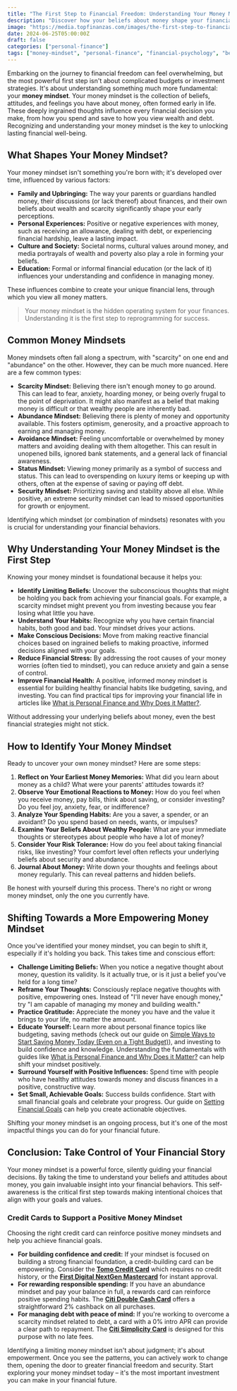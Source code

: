 ```yaml
---
title: "The First Step to Financial Freedom: Understanding Your Money Mindset"
description: "Discover how your beliefs about money shape your financial reality and learn how to identify and shift your money mindset for a more secure future."
image: "https://media.topfinanzas.com/images/the-first-step-to-financial-freedom-understanding-your-money-mindset.webp"
date: 2024-06-25T05:00:00Z
draft: false
categories: ["personal-finance"]
tags: ["money-mindset", "personal-finance", "financial-psychology", "beginner-friendly", "financial-planning"]
---
```


Embarking on the journey to financial freedom can feel overwhelming, but the most powerful first step isn't about complicated budgets or investment strategies. It's about understanding something much more fundamental: your **money mindset**. Your money mindset is the collection of beliefs, attitudes, and feelings you have about money, often formed early in life. These deeply ingrained thoughts influence every financial decision you make, from how you spend and save to how you view wealth and debt. Recognizing and understanding your money mindset is the key to unlocking lasting financial well-being.

## What Shapes Your Money Mindset?

Your money mindset isn't something you're born with; it's developed over time, influenced by various factors:

* **Family and Upbringing:** The way your parents or guardians handled money, their discussions (or lack thereof) about finances, and their own beliefs about wealth and scarcity significantly shape your early perceptions.
* **Personal Experiences:** Positive or negative experiences with money, such as receiving an allowance, dealing with debt, or experiencing financial hardship, leave a lasting impact.
* **Culture and Society:** Societal norms, cultural values around money, and media portrayals of wealth and poverty also play a role in forming your beliefs.
* **Education:** Formal or informal financial education (or the lack of it) influences your understanding and confidence in managing money.

These influences combine to create your unique financial lens, through which you view all money matters.

> Your money mindset is the hidden operating system for your finances. Understanding it is the first step to reprogramming for success.

## Common Money Mindsets

Money mindsets often fall along a spectrum, with "scarcity" on one end and "abundance" on the other. However, they can be much more nuanced. Here are a few common types:

* **Scarcity Mindset:** Believing there isn't enough money to go around. This can lead to fear, anxiety, hoarding money, or being overly frugal to the point of deprivation. It might also manifest as a belief that making money is difficult or that wealthy people are inherently bad.
* **Abundance Mindset:** Believing there is plenty of money and opportunity available. This fosters optimism, generosity, and a proactive approach to earning and managing money.
* **Avoidance Mindset:** Feeling uncomfortable or overwhelmed by money matters and avoiding dealing with them altogether. This can result in unopened bills, ignored bank statements, and a general lack of financial awareness.
* **Status Mindset:** Viewing money primarily as a symbol of success and status. This can lead to overspending on luxury items or keeping up with others, often at the expense of saving or paying off debt.
* **Security Mindset:** Prioritizing saving and stability above all else. While positive, an extreme security mindset can lead to missed opportunities for growth or enjoyment.

Identifying which mindset (or combination of mindsets) resonates with you is crucial for understanding your financial behaviors.

## Why Understanding Your Money Mindset is the First Step

Knowing your money mindset is foundational because it helps you:

* **Identify Limiting Beliefs:** Uncover the subconscious thoughts that might be holding you back from achieving your financial goals. For example, a scarcity mindset might prevent you from investing because you fear losing what little you have.
* **Understand Your Habits:** Recognize why you have certain financial habits, both good and bad. Your mindset drives your actions.
* **Make Conscious Decisions:** Move from making reactive financial choices based on ingrained beliefs to making proactive, informed decisions aligned with your goals.
* **Reduce Financial Stress:** By addressing the root causes of your money worries (often tied to mindset), you can reduce anxiety and gain a sense of control.
* **Improve Financial Health:** A positive, informed money mindset is essential for building healthy financial habits like budgeting, saving, and investing. You can find practical tips for improving your financial life in articles like [What is Personal Finance and Why Does it Matter?](/personal-finance/what-is-personal-finance-and-why-does-it-matter).

Without addressing your underlying beliefs about money, even the best financial strategies might not stick.

## How to Identify Your Money Mindset

Ready to uncover your own money mindset? Here are some steps:

1. **Reflect on Your Earliest Money Memories:** What did you learn about money as a child? What were your parents' attitudes towards it?
2. **Observe Your Emotional Reactions to Money:** How do you feel when you receive money, pay bills, think about saving, or consider investing? Do you feel joy, anxiety, fear, or indifference?
3. **Analyze Your Spending Habits:** Are you a saver, a spender, or an avoidant? Do you spend based on needs, wants, or impulses?
4. **Examine Your Beliefs About Wealthy People:** What are your immediate thoughts or stereotypes about people who have a lot of money?
5. **Consider Your Risk Tolerance:** How do you feel about taking financial risks, like investing? Your comfort level often reflects your underlying beliefs about security and abundance.
6. **Journal About Money:** Write down your thoughts and feelings about money regularly. This can reveal patterns and hidden beliefs.

Be honest with yourself during this process. There's no right or wrong money mindset, only the one you currently have.

## Shifting Towards a More Empowering Money Mindset

Once you've identified your money mindset, you can begin to shift it, especially if it's holding you back. This takes time and conscious effort:

* **Challenge Limiting Beliefs:** When you notice a negative thought about money, question its validity. Is it actually true, or is it just a belief you've held for a long time?
* **Reframe Your Thoughts:** Consciously replace negative thoughts with positive, empowering ones. Instead of "I'll never have enough money," try "I am capable of managing my money and building wealth."
* **Practice Gratitude:** Appreciate the money you have and the value it brings to your life, no matter the amount.
* **Educate Yourself:** Learn more about personal finance topics like budgeting, saving methods (check out our guide on [Simple Ways to Start Saving Money Today (Even on a Tight Budget)](/personal-finance/simple-ways-to-start-saving-money-today-even-on-a-tight-budget)), and investing to build confidence and knowledge. Understanding the fundamentals with guides like [What is Personal Finance and Why Does it Matter?](/personal-finance/what-is-personal-finance-and-why-does-it-matter) can help shift your mindset positively.
* **Surround Yourself with Positive Influences:** Spend time with people who have healthy attitudes towards money and discuss finances in a positive, constructive way.
* **Set Small, Achievable Goals:** Success builds confidence. Start with small financial goals and celebrate your progress. Our guide on [Setting Financial Goals](/personal-finance/setting-financial-goals-a-beginners-guide-to-planning-your-future) can help you create actionable objectives.

Shifting your money mindset is an ongoing process, but it's one of the most impactful things you can do for your financial future.

## Conclusion: Take Control of Your Financial Story

Your money mindset is a powerful force, silently guiding your financial decisions. By taking the time to understand your beliefs and attitudes about money, you gain invaluable insight into your financial behaviors. This self-awareness is the critical first step towards making intentional choices that align with your goals and values.

### Credit Cards to Support a Positive Money Mindset

Choosing the right credit card can reinforce positive money mindsets and help you achieve financial goals.

* **For building confidence and credit:** If your mindset is focused on building a strong financial foundation, a credit-building card can be empowering. Consider the [**Tomo Credit Card**](/financial-solutions/tomo-credit-card-benefits) which requires no credit history, or the [**First Digital NextGen Mastercard**](/financial-solutions/first-digital-nextgen-mastercard-benefits) for instant approval.
* **For rewarding responsible spending:** If you have an abundance mindset and pay your balance in full, a rewards card can reinforce positive spending habits. The [**Citi Double Cash Card**](/financial-solutions/citi-double-cash-credit-card-benefits) offers a straightforward 2% cashback on all purchases.
* **For managing debt with peace of mind:** If you're working to overcome a scarcity mindset related to debt, a card with a 0% intro APR can provide a clear path to repayment. The [**Citi Simplicity Card**](/financial-solutions/citi-simplicity-card-benefits) is designed for this purpose with no late fees.

Identifying a limiting money mindset isn't about judgment; it's about empowerment. Once you see the patterns, you can actively work to change them, opening the door to greater financial freedom and security. Start exploring your money mindset today – it's the most important investment you can make in your financial future.

